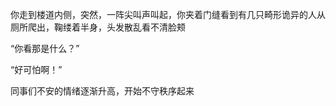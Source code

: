 你走到楼道内侧，突然，一阵尖叫声叫起，你夹着门缝看到有几只畸形诡异的人从厕所爬出，鞠缕着半身，头发散乱看不清脸颊

“你看那是什么？”

“好可怕啊！”

同事们不安的情绪逐渐升高，开始不守秩序起来

